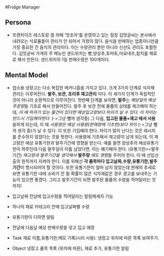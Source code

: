 #Fridge Manager

## Persona


 * 프랜차이즈 레스토랑 겸 까페 '맛조아'를 운영하고 있는 점장 김맛굳씨는 본사에서 내려오는 식료품들이 관리가 안 되어서 걱정이 많다. 음식을 판매하는 업종이니만큼 가장 중요한 건 음식의 관리이다. 이는 수량관리 뿐만 아니라 신선도 관리도 포함한다. 김맛굳씨 가게의 주 메뉴인 샌드위치는 빵,양상추,토마토,마요네즈,참치를 재료로 해서 만든다. 샌드위치의 1일 판매수량은 100개이다. 

  
## Mental Model
* 업소용 냉장고는 다소 복잡한 메커니즘을 가지고 있다.
크게 3가지 단계로 식자재 관리는 이루어진다. **발주, 보관, 조리후 재고관리** 이다.  이 세가지 단계가 독립적인 것이 아니라 순환적으로 이루어진다. 첫번째 단계를 보자면, **발주**는 *해당일의 예상주문량*을 기초로 해서 만들어진다. 발주 후 보관 전에 물품의 상태를 체크해야 하는데, *이 때 하자가 있는 물건이 있다면 예상입고량보다 차이가 날 수 있다. 이 차이는 반드시 기입해야한다.* (->그냥 뺄까 생각중) 그 다음, **입고된 물품+재고 에서 사용**을하게 되는데, 이 때 *사용량은 예상 사용량(판매량에 기초한)보다 차이* (->그냥 뺄까 생각 중)가 날 수 있다. 이 또한 기입해야 한다. 차이가 많이 난다는 것은 레시피를 준수하지 않았다는 것을 뜻한다. 사용량에 기초해서 재고량이 남게 되는데, 이 재고량은 예상 유통기한과 발주기간에 영향을 받는다. 예를 들면 양상추의 예상유통기한이 하루인데 다음 발주일이 이틀 남았다면, 이는 폐기해야 한다. (유통기한>=발주기간)
*재고량과 발주기간을 생각해서* **발주량** *에도 영향*을 주어야 한다. 이 때 선입선출의 원칙까지 지켜야 한다. 
이를 위해선 **각 품목마다 입고날짜,수량,유통기한,발주기간**이 명시되어야 할 것이다. 또한 유통기한이 얼마 남지 않았는데 현재의 추세로 보면 유통기한 내에 소비가 안 될 확률이 많은 식자재같은 경우 경고를 보내주는 기능이 있으면 좋겠다. 그리고 발주기간이 되면 발주된 물품의 수량을 적어달라는 것까지!
 
 * 입고날짜 전날에 입고수량을 적어달라는 알림메세지 기능
 * 하나의 재료 카테고리 안에 입고날짜별 수량
 * 유통기한이 다하면 알림
 * 전날에 다음날 예상 판매수량을 넣고 입고 예정 


                                                                                                                                                                                                                                                                                                                                                                        


  * Task 재료 이름,유통기한,메모 기록(시리 사용). 냉장고 위치에 따른 목록 보여주기. 
  * Object  냉장고 품목 목록 (위치에 따른), 재료 추가, 유통기한 알림